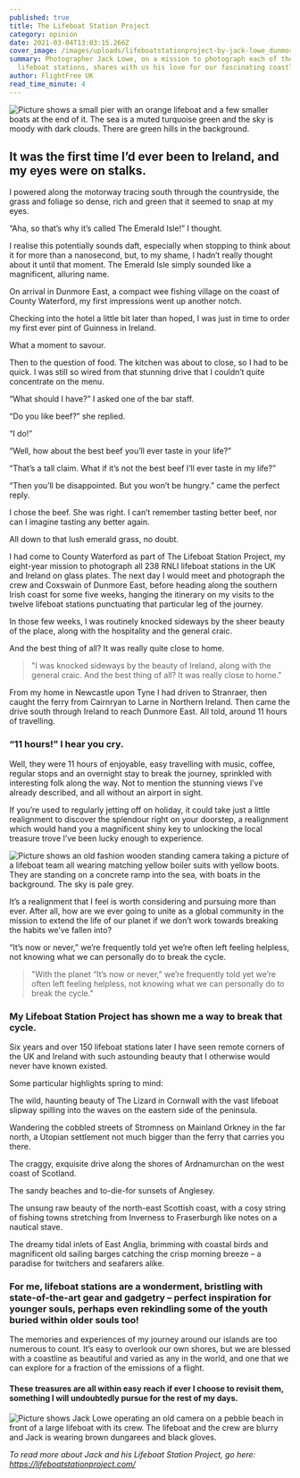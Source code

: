 ```yaml
---
published: true
title: The Lifeboat Station Project
category: opinion
date: 2021-03-04T13:03:15.266Z
cover_image: /images/uploads/lifeboatstationproject-by-jack-lowe_dunmore-east_crew_2017-09-06-scaled-e1612624325322.jpg
summary: Photographer Jack Lowe, on a mission to photograph each of the UK’s 238
  lifeboat stations, shares with us his love for our fascinating coastline.
author: FlightFree UK
read_time_minute: 4
---
```

![Picture shows a small pier with an orange lifeboat and a few smaller boats at the end of it. The sea is a muted turquoise green and the sky is moody with dark clouds. There are green hills in the background. ](/images/uploads/lifeboatstationproject-by_jacklowe_salcombe_lifeboat_2020-03-05-scaled-e1608399283478.jpg "Salcombe (Devon)")

## It was the first time I’d ever been to Ireland, and my eyes were on stalks.

 I powered along the motorway tracing south through the countryside, the grass and foliage so dense, rich and green that it seemed to snap at my eyes. 

“Aha, so that’s why it’s called The Emerald Isle!” I thought.

I realise this potentially sounds daft, especially when stopping to think about it for more than a nanosecond, but, to my shame, I hadn’t really thought about it until that moment. The Emerald Isle simply sounded like a magnificent, alluring name. 

On arrival in Dunmore East, a compact wee fishing village on the coast of County Waterford, my first impressions went up another notch. 

Checking into the hotel a little bit later than hoped, I was just in time to order my first ever pint of Guinness in Ireland. 

What a moment to savour. 

Then to the question of food. The kitchen was about to close, so I had to be quick. I was still so wired from that stunning drive that I couldn’t quite concentrate on the menu. 

“What should I have?” I asked one of the bar staff. 

“Do you like beef?” she replied. 

“I do!” 

“Well, how about the best beef you’ll ever taste in your life?” 

“That’s a tall claim. What if it’s not the best beef I’ll ever taste in my life?” 

“Then you’ll be disappointed. But you won’t be hungry.” came the perfect reply. 

I chose the beef. She was right. I can’t remember tasting better beef, nor can I imagine tasting any better again. 

All down to that lush emerald grass, no doubt. 

I had come to County Waterford as part of The Lifeboat Station Project, my eight-year mission to photograph all 238 RNLI lifeboat stations in the UK and Ireland on glass plates. The next day I would meet and photograph the crew and Coxswain of Dunmore East, before heading along the southern Irish coast for some five weeks, hanging the itinerary on my visits to the twelve lifeboat stations punctuating that particular leg of the journey. 

In those few weeks, I was routinely knocked sideways by the sheer beauty of the place, along with the hospitality and the general craic. 

And the best thing of all? It was really quite close to home.

> "I was knocked sideways by the beauty of Ireland, along with the general craic. And the best thing of all? It was really close to home."

From my home in Newcastle upon Tyne I had driven to Stranraer, then caught the ferry from Cairnryan to Larne in Northern Ireland. Then came the drive south through Ireland to reach Dunmore East. All told, around 11 hours of travelling. 

### “11 hours!” I hear you cry. 

Well, they were 11 hours of enjoyable, easy travelling with music, coffee, regular stops and an overnight stay to break the journey, sprinkled with interesting folk along the way. Not to mention the stunning views I’ve already described, and all without an airport in sight. 

If you’re used to regularly jetting off on holiday, it could take just a little realignment to discover the splendour right on your doorstep, a realignment which would hand you a magnificent shiny key to unlocking the local treasure trove I’ve been lucky enough to experience. 

![Picture shows an old fashion wooden standing camera taking a picture of a lifeboat team all wearing matching yellow boiler suits with yellow boots. They are standing on a concrete ramp into the sea, with boats in the background. The sky is pale grey.](/images/uploads/lifeboatstationproject-by-jack-lowe_dunmore-east_crew_2017-09-06-scaled-e1612624325322.jpg "The crew of Dunmore East lifeboat station in County Waterford, Ireland")

It’s a realignment that I feel is worth considering and pursuing more than ever. After all, how are we ever going to unite as a global community in the mission to extend the life of our planet if we don’t work towards breaking the habits we’ve fallen into? 

“It’s now or never,” we’re frequently told yet we’re often left feeling helpless, not knowing what we can personally do to break the cycle.

> "With the planet “It’s now or never,” we’re frequently told yet we’re often left feeling helpless, not knowing what we can personally do to break the cycle."

### My Lifeboat Station Project has shown me a way to break that cycle.

 Six years and over 150 lifeboat stations later I have seen remote corners of the UK and Ireland with such astounding beauty that I otherwise would never have known existed. 

Some particular highlights spring to mind: 

The wild, haunting beauty of The Lizard in Cornwall with the vast lifeboat slipway spilling into the waves on the eastern side of the peninsula.

Wandering the cobbled streets of Stromness on Mainland Orkney in the far north, a Utopian settlement not much bigger than the ferry that carries you there.

The craggy, exquisite drive along the shores of Ardnamurchan on the west coast of Scotland. 

The sandy beaches and to-die-for sunsets of Anglesey.

The unsung raw beauty of the north-east Scottish coast, with a cosy string of fishing towns stretching from Inverness to Fraserburgh like notes on a nautical stave. 

The dreamy tidal inlets of East Anglia, brimming with coastal birds and magnificent old sailing barges catching the crisp morning breeze – a paradise for twitchers and seafarers alike. 

### For me, lifeboat stations are a wonderment, bristling with state-of-the-art gear and gadgetry – perfect inspiration for younger souls, perhaps even rekindling some of the youth buried within older souls too! 

The memories and experiences of my journey around our islands are too numerous to count. It’s easy to overlook our own shores, but we are blessed with a coastline as beautiful and varied as any in the world, and one that we can explore for a fraction of the emissions of a flight.

#### These treasures are all within easy reach if ever I choose to revisit them, something I will undoubtedly pursue for the rest of my days. 

![Picture shows Jack Lowe operating an old camera on a pebble beach in front of a large lifeboat with its crew. The lifeboat and the crew are blurry and Jack is wearing brown dungarees and black gloves. ](/images/uploads/lsp_dungeness-pic-of-jack-lowe-by-john-chennells-.jpg "Jack Lowe at Dungeness lifeboat station (Credit: John Chennells)")

*To read more about Jack and his Lifeboat Station Project, go here:  <https://lifeboatstationproject.com/>*